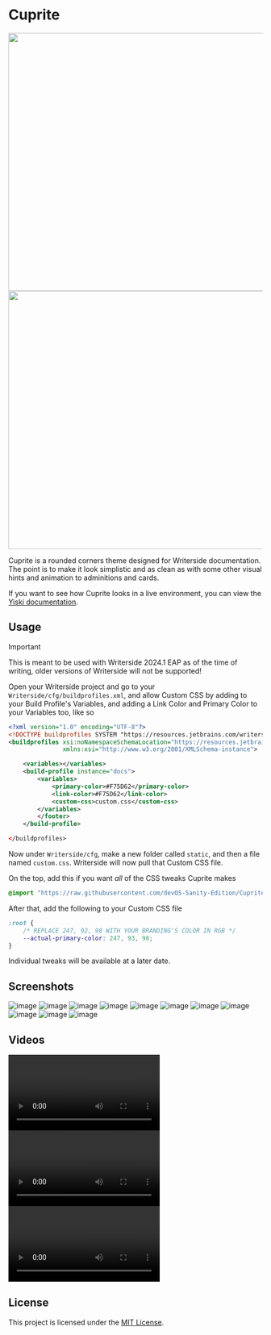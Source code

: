 # Cuprite

<p align="center">
  <img src="docs/assets/Arc_NAmemCD7uP.png" width="512"></img>
  <img src="docs/assets/Arc_H1SxFkFD7F.png" width="512"></img>
</p>

Cuprite is a rounded corners theme designed for Writerside documentation. The point is to make it look simplistic and as clean as with some other visual hints and animation to adminitions and cards.

If you want to see how Cuprite looks in a live environment, you can view the [Yiski documentation](https://yiski.devos.one).

## Usage

> [!IMPORTANT]
> This is meant to be used with Writerside 2024.1 EAP as of the time of writing, older versions of Writerside will not be supported!

Open your Writerside project and go to your `Writerside/cfg/buildprofiles.xml`, and allow Custom CSS by adding to your Build Profile's Variables, and adding a Link Color and Primary Color to your Variables too, like so

```xml
<?xml version="1.0" encoding="UTF-8"?>
<!DOCTYPE buildprofiles SYSTEM "https://resources.jetbrains.com/writerside/1.0/build-profiles.dtd">
<buildprofiles xsi:noNamespaceSchemaLocation="https://resources.jetbrains.com/writerside/1.0/build-profiles.xsd"
               xmlns:xsi="http://www.w3.org/2001/XMLSchema-instance">

    <variables></variables>
    <build-profile instance="docs">
        <variables>
            <primary-color>#F75D62</primary-color>
            <link-color>#F75D62</link-color>
            <custom-css>custom.css</custom-css>
        </variables>
        </footer>
    </build-profile>

</buildprofiles>
```

Now under `Writerside/cfg`, make a new folder called `static`, and then a file named `custom.css`. Writerside will now pull that Custom CSS file.

On the top, add this if you want *all* of the CSS tweaks Cuprite makes

```css
@import "https://raw.githubusercontent.com/devOS-Sanity-Edition/Cuprite/main/Cuprite.css";
```

After that, add the following to your Custom CSS file

```css
:root {
    /* REPLACE 247, 92, 98 WITH YOUR BRANDING'S COLOR IN RGB */
    --actual-primary-color: 247, 93, 98;
}
```

Individual tweaks will be available at a later date.

## Screenshots

![image](docs/assets/Arc_VMyPaUbmMO.png)
![image](docs/assets/Arc_3d4K6OCOx4.png)
![image](docs/assets/Arc_yIJNO8yRUV.png)
![image](docs/assets/Arc_a7pomVA0BI.png)
![image](docs/assets/Arc_HjGehq5Lfe.png)
![image](docs/assets/Arc_jHX4o5iRke.png)
![image](docs/assets/Arc_kdpYC7KLun.png)
![image](docs/assets/Arc_utlX3BAPVd.png)
![image](docs/assets/Arc_wKKhL1OPRB.png)
![image](docs/assets/Arc_mRvuWDuTPt.png)
![image](docs/assets/Arc_yNR8n8bmBS.png)

## Videos

![video](docs/assets/Arc_0LWw56574s.mp4)
![video](docs/assets/Arc_dOcSgoPasM.mp4)
![video](docs/assets/Arc_UXSKlaAANe.mp4)

## License
This project is licensed under the [MIT License](LICENSE).